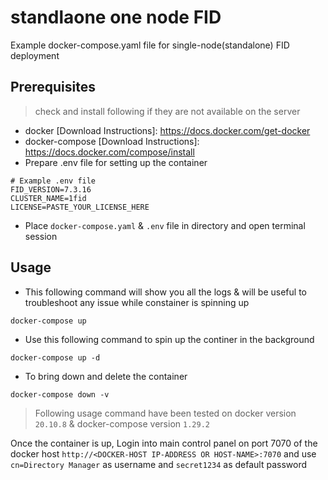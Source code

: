 # standlaone one node FID

Example docker-compose.yaml file for single-node(standalone) FID deployment

## Prerequisites
> check and install following if they are not available on the server
- docker  [Download Instructions]: <https://docs.docker.com/get-docker>
- docker-compose [Download Instructions]: <https://docs.docker.com/compose/install>
- Prepare .env file for setting up the container
```
# Example .env file
FID_VERSION=7.3.16
CLUSTER_NAME=1fid
LICENSE=PASTE_YOUR_LICENSE_HERE
```
- Place `docker-compose.yaml` & `.env` file in directory and open terminal session

## Usage
- This following command will show you all the logs & will be useful to troubleshoot any issue while constainer is spinning up
```
docker-compose up 
```
- Use this following command to spin up the continer in the background
```
docker-compose up -d
```
- To bring down and delete the container 
```
docker-compose down -v
```

> Following usage command have been tested on docker version `20.10.8` & docker-compose version `1.29.2`

Once the container is up, Login into main control panel on port 7070 of the docker host `http://<DOCKER-HOST IP-ADDRESS OR HOST-NAME>:7070` and use `cn=Directory Manager` as username and `secret1234` as default password